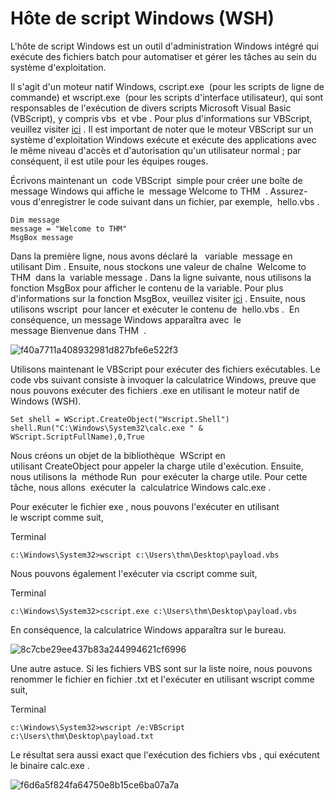 Hôte de script Windows (WSH)
=========================

L'hôte de script Windows est un outil d'administration Windows intégré qui exécute des fichiers batch pour automatiser et gérer les tâches au sein du système d'exploitation.

Il s'agit d'un moteur natif Windows, cscript.exe  (pour les scripts de ligne de commande) et wscript.exe  (pour les scripts d'interface utilisateur), qui sont responsables de l'exécution de divers scripts Microsoft Visual Basic (VBScript), y compris vbs  et vbe . Pour plus d'informations sur VBScript, veuillez visiter [ici](https://en.wikipedia.org/wiki/VBScript) . Il est important de noter que le moteur VBScript sur un système d'exploitation Windows exécute et exécute des applications avec le même niveau d'accès et d'autorisation qu'un utilisateur normal ; par conséquent, il est utile pour les équipes rouges.

Écrivons maintenant un  code VBScript  simple pour créer une boîte de message Windows qui affiche le  message Welcome to THM  . Assurez-vous d'enregistrer le code suivant dans un fichier, par exemple,  hello.vbs .

```
Dim message
message = "Welcome to THM"
MsgBox message
```

Dans la première ligne, nous avons déclaré la   variable  message en utilisant Dim . Ensuite, nous stockons une valeur de chaîne  Welcome to THM  dans la  variable message . Dans la ligne suivante, nous utilisons la fonction MsgBox pour afficher le contenu de la variable. Pour plus d'informations sur la fonction MsgBox, veuillez visiter [ici](https://docs.microsoft.com/en-us/previous-versions/windows/internet-explorer/ie-developer/scripting-articles/sfw6660x(v=vs.84)?redirectedfrom=MSDN) . Ensuite, nous utilisons wscript  pour lancer et exécuter le contenu de  hello.vbs .  En conséquence, un message Windows apparaîtra avec  le  message Bienvenue dans THM  . [](https://docs.microsoft.com/en-us/previous-versions/windows/internet-explorer/ie-developer/scripting-articles/sfw6660x(v=vs.84)?redirectedfrom=MSDN)

![f40a7711a408932981d827bfe6e522f3](https://github.com/dsgsec/Red-Team/assets/82456829/b57a1218-54e5-4b71-8983-ce33f14d97fa)

Utilisons maintenant le VBScript pour exécuter des fichiers exécutables. Le code vbs suivant consiste à invoquer la calculatrice Windows, preuve que nous pouvons exécuter des fichiers .exe en utilisant le moteur natif de Windows (WSH).

```
Set shell = WScript.CreateObject("Wscript.Shell")
shell.Run("C:\Windows\System32\calc.exe " & WScript.ScriptFullName),0,True
```

Nous créons un objet de la bibliothèque  WScript en utilisant CreateObject pour appeler la charge utile d'exécution. Ensuite, nous utilisons la  méthode Run  pour exécuter la charge utile. Pour cette tâche, nous allons  exécuter la  calculatrice Windows calc.exe .   

Pour exécuter le fichier exe , nous pouvons l'exécuter en utilisant le wscript comme suit, 

Terminal

```
c:\Windows\System32>wscript c:\Users\thm\Desktop\payload.vbs
```

Nous pouvons également l'exécuter via cscript comme suit,

Terminal

```
c:\Windows\System32>cscript.exe c:\Users\thm\Desktop\payload.vbs
```

En conséquence, la calculatrice Windows apparaîtra sur le bureau.

![8c7cbe29ee437b83a244994621cf6996](https://github.com/dsgsec/Red-Team/assets/82456829/a83ab01d-a2e6-4e06-9205-21ba9f9fbbe7)

Une autre astuce. Si les fichiers VBS sont sur la liste noire, nous pouvons renommer le fichier en fichier .txt et l'exécuter en utilisant wscript comme suit,

Terminal

```
c:\Windows\System32>wscript /e:VBScript c:\Users\thm\Desktop\payload.txt
```

Le résultat sera aussi exact que l'exécution des fichiers vbs , qui exécutent le binaire calc.exe .

![f6d6a5f824fa64750e8b15ce6ba07a7a](https://github.com/dsgsec/Red-Team/assets/82456829/53de3e51-a126-4733-9c74-b97836f6aaf3)
